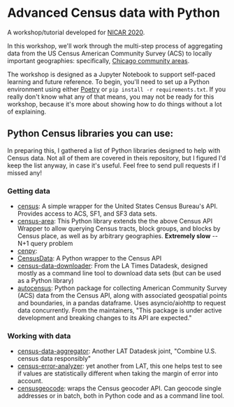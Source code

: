 # Advanced Census data with Python

A workshop/tutorial developed for [NICAR 2020](https://www.ire.org/events-and-training/conferences/nicar-2020).

In this workshop, we'll work through the multi-step process of aggregating data from the US Census American Community Survey (ACS) to locally important geographies: specifically, [Chicago community areas](https://en.wikipedia.org/wiki/Community_areas_in_Chicago).

The workshop is designed as a Jupyter Notebook to support self-paced learning and future reference. To begin, you'll need to set up a Python environment using either [Poetry](https://python-poetry.org/) or `pip install -r requirements.txt`. If you really don't know what any of that means, you may not be ready for this workshop, because it's more about showing how to do things without a lot of explaining.



## Python Census libraries you can use:

In preparing this, I gathered a list of Python libraries designed to help with Census data. Not all of them are covered in theis repository, but I figured I'd keep the list anyway, in case it's useful.  Feel free to send pull requests if I missed any!

### Getting data

* [census](https://github.com/datamade/census): A simple wrapper for the United States Census Bureau's API. Provides access to ACS, SF1, and SF3 data sets.
* [census-area](https://github.com/datamade/census_area): This Python library extends the the above Census API Wrapper to allow querying Census tracts, block groups, and blocks by Census place, as well as by arbitrary geographies. **Extremely slow** -- N+1 query problem
* [cenpy](https://cenpy-devs.github.io/cenpy/): 
* [CensusData](https://jtleider.github.io/censusdata/index.html): A Python wrapper to the Census API
* [census-data-downloader](https://github.com/datadesk/census-data-downloader): From the LA Times Datadesk,  designed mostly as a command line tool to download data sets (but can be used as a Python library)
* [autocensus](https://github.com/socrata/autocensus): Python package for collecting American Community Survey (ACS) data from the Census API, along with associated geospatial points and boundaries, in a pandas dataframe. Uses asyncio/aiohttp to request data concurrently. From the maintainers, "This package is under active development and breaking changes to its API are expected."

### Working with data

* [census-data-aggregator](https://github.com/datadesk/census-data-aggregator): Another LAT Datadesk joint, "Combine U.S. census data responsibly"
* [census-error-analyzer](https://github.com/datadesk/census-error-analyzer): yet another from LAT, this one helps test to see if values are statistically different when taking the margin of error into account.
* [censusgeocode](https://pypi.org/project/censusgeocode/): wraps the Census geocoder API. Can geocode single addresses or in batch, both in Python code and as a command line tool. 
